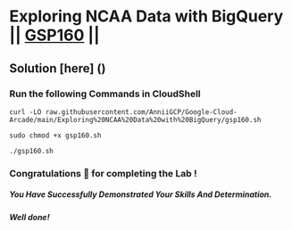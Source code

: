 # Exploring NCAA Data with BigQuery || [GSP160](https://www.cloudskillsboost.google/focuses/624?parent=catalog) ||

## Solution [here] ()

### Run the following Commands in CloudShell

```
curl -LO raw.githubusercontent.com/AnniiGCP/Google-Cloud-Arcade/main/Exploring%20NCAA%20Data%20with%20BigQuery/gsp160.sh

sudo chmod +x gsp160.sh

./gsp160.sh
```

### Congratulations 🎉 for completing the Lab !

##### *You Have Successfully Demonstrated Your Skills And Determination.*

#### *Well done!*

 

 
